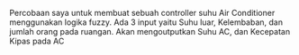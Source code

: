 Percobaan saya untuk membuat sebuah controller suhu Air Conditioner menggunakan logika fuzzy. Ada 3 input yaitu Suhu luar, Kelembaban, dan jumlah orang pada ruangan. Akan mengoutputkan Suhu AC, dan Kecepatan Kipas pada AC
